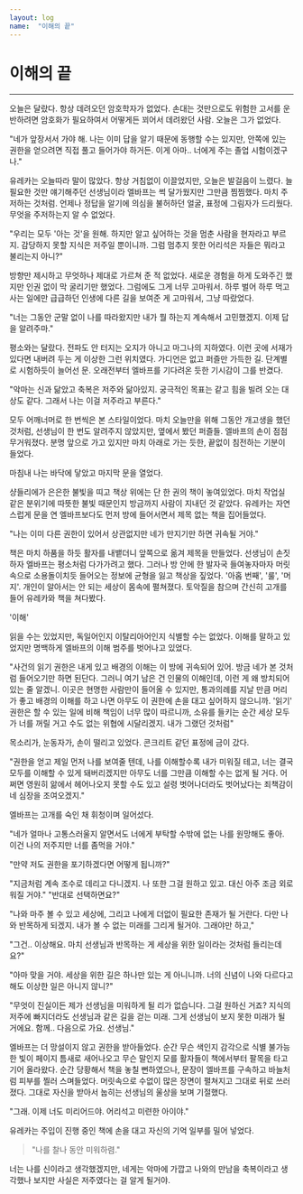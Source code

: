 ```yaml
---
layout: log
name:  "이해의 끝"
---
```

# 이해의 끝
---

오늘은 달랐다. 항상 데려오던 암호학자가 없었다. 손대는 것만으로도 위험한 고서를 운반하려면 암호화가 필요하여서 어떻게든 꾀어서 데려왔던 사람. 오늘은 그가 없었다.

"네가 앞장서서 가야 해. 나는 이미 답을 알기 때문에 동행할 수는 있지만, 안쪽에 있는 권한을 얻으려면 직접 풀고 들어가야 하거든. 이게 아마.. 너에게 주는 졸업 시험이겠구나."

유레카는 오늘따라 말이 많았다. 항상 거침없이 이끌었지만, 오늘은 발걸음이 느렸다. 늘 필요한 것만 얘기해주던 선생님이라 엘바프는 썩 달가웠지만 그만큼 찜찜했다. 마치 주저하는 것처럼. 언제나 정답을 알기에 의심을 불허하던 얼굴, 표정에 그림자가 드리웠다. 무엇을 주저하는지 알 수 없었다.

"우리는 모두 '아는 것'을 원해. 하지만 알고 싶어하는 것을 멈춘 사람을 현자라고 부르지. 감당하지 못할 지식은 저주일 뿐이니까. 그럼 멈추지 못한 어리석은 자들은 뭐라고 불리는지 아니?"

방향만 제시하고 무엇하나 제대로 가르쳐 준 적 없었다. 새로운 경험을 하게 도와주긴 했지만 인권 없이 막 굴리기만 했었다. 그럼에도 그게 너무 고마워서. 하루 벌어 하루 먹고 사는 일에만 급급하던 인생에 다른 길을 보여준 게 고마워서, 그냥 따랐었다.

"너는 그동안 군말 없이 나를 따라왔지만 내가 뭘 하는지 계속해서 고민했겠지. 이제 답을 알려주마."

평소와는 달랐다. 전파도 안 터지는 오지가 아니고 마그나의 지하였다. 이런 곳에 서재가 있다면 내버려 두는 게 이상한 그런 위치였다. 가디언은 없고 퍼즐만 가득한 길. 단계별로 시험하듯이 늘어선 문. 오래전부터 엘바프를 기다려온 듯한 기시감이 그를 반겼다.

"악마는 신과 닮았고 축복은 저주와 닮아있지. 궁극적인 목표는 같고 힘을 빌려 오는 대상도 같다. 그래서 나는 이걸 저주라고 부른다."

모두 어깨너머로 한 번씩은 본 스타일이었다. 마치 오늘만을 위해 그동안 개고생을 했던 것처럼, 선생님이 한 번도 알려주지 않았지만, 옆에서 봤던 퍼즐들. 엘바프의 손이 점점 무거워졌다. 분명 앞으로 가고 있지만 마치 아래로 가는 듯한, 끝없이 침전하는 기분이 들었다.

마침내 나는 바닥에 닿았고 마지막 문을 열었다.

샹들리에가 은은한 불빛을 띠고 책상 위에는 단 한 권의 책이 놓여있었다. 마치 작업실 같은 분위기에 따뜻한 불빛 때문인지 방금까지 사람이 지내던 것 같았다. 유레카는 자연스럽게 문을 연 엘바프보다도 먼저 방에 들어서면서 제목 없는 책을 집어들었다.

"나는 이미 다른 권한이 있어서 상관없지만 네가 만지기만 하면 귀속될 거야."

책은 마치 하품을 하듯 활자를 내뱉더니 앞쪽으로 옮겨 제목을 만들었다. 선생님이 손짓하자 엘바프는 평소처럼 다가가려고 했다. 그러나 방 안에 한 발자국 들여놓자마자 머릿속으로 소용돌이치듯 들어오는 정보에 균형을 잃고 책상을 짚었다. '아홉 번째', '룰', '머지'. 개인이 알아서는 안 되는 세상이 몸속에 펼쳐졌다. 토악질을 참으며 간신히 고개를 들어 유레카와 책을 쳐다봤다.

'이해'

읽을 수는 있었지만, 독일어인지 이탈리아어인지 식별할 수는 없었다. 이해를 말하고 있었지만 명백하게 엘바프의 이해 범주를 벗어나고 있었다.

"사건의 읽기 권한은 내게 있고 배경의 이해는 이 방에 귀속되어 있어. 방금 네가 본 것처럼 들어오기만 하면 된단다. 그러니 여기 남은 건 인물의 이해인데, 이런 게 왜 방치되어 있는 줄 알겠니. 이곳은 현명한 사람만이 들어올 수 있지만, 통과의례를 지날 만큼 머리가 좋고 배경의 이해를 하고 나면 아무도 이 권한에 손을 대고 싶어하지 않으니까. '읽기' 권한은 할 수 있는 일에 비해 책임이 너무 많이 따르니까, 소유를 들키는 순간 세상 모두가 너를 꺼릴 거고 수도 없는 위협에 시달리겠지. 내가 그랬던 것처럼"

목소리가, 눈동자가, 손이 떨리고 있었다. 콘크리트 같던 표정에 금이 갔다.

"권한을 얻고 제일 먼저 나를 보여줄 텐데, 나를 이해할수록 내가 미워질 테고, 너는 결국 모두를 이해할 수 있게 돼버리겠지만 아무도 너를 그만큼 이해할 수는 없게 될 거다.
어쩌면 영원히 앎에서 헤어나오지 못할 수도 있고 설령 벗어나더라도 벗어났다는 죄책감이 네 심장을 조여오겠지."

엘바프는 고개를 숙인 채 휘청이며 일어섰다.

"네가 얼마나 고통스러울지 알면서도 너에게 부탁할 수밖에 없는 나를 원망해도 좋아. 이건 나의 저주지만 너를 좀먹을 거야."

"만약 저도 권한을 포기하겠다면 어떻게 됩니까?"

"지금처럼 계속 조수로 데리고 다니겠지. 나 또한 그걸 원하고 있고. 대신 아주 조금 외로워질 거야."
"반대로 선택하면요?"

"나와 마주 볼 수 있고 세상에, 그리고 나에게 더없이 필요한 존재가 될 거란다. 다만 나와 반목하게 되겠지. 내가 볼 수 없는 미래를 그리게 될거야. 그래야만 하고,"

"그건.. 이상해요. 마치 선생님과 반목하는 게 세상을 위한 일이라는 것처럼 들리는데요?"

"아마 맞을 거야. 세상을 위한 길은 하나만 있는 게 아니니까. 너의 신념이 나와 다르다고 해도 이상한 일은 아니지 않니?"

"무엇이 진실이든 제가 선생님을 미워하게 될 리가 없습니다. 그걸 원하신 거죠? 지식의 저주에 빠지더라도 선생님과 같은 길을 걷는 미래. 그게 선생님이 보지 못한 미래가 될 거에요. 함께.. 다음으로 가요. 선생님."

엘바프는 더 망설이지 않고 권한을 받아들었다. 순간 무슨 색인지 감각으로 식별 불가능한 빛이 페이지 틈새로 새어나오고 무슨 말인지 모를 활자들이 책에서부터 팔목을 타고 기어 올라왔다. 순간 당황해서 책을 놓칠 뻔하였으나, 문장이 엘바프를 구속하고 바늘처럼 피부를 찔러 스며들었다. 머릿속으로 수없이 많은 장면이 펼쳐지고 그대로 뒤로 쓰러졌다. 그대로 자신을 받아서 눕히는 선생님의 울상을 보며 기절했다.

"그래. 이제 너도 미리어드야. 어리석고 미련한 아이야."

유레카는 주입이 진행 중인 책에 손을 대고 자신의 기억 일부를 밀어 넣었다.

> "나를 찰나 동안 미워하렴."

너는 나를 신이라고 생각했겠지만, 네게는 악마에 가깝고 나와의 만남을 축복이라고 생각했나 보지만 사실은 저주였다는 걸 알게 될거야.
